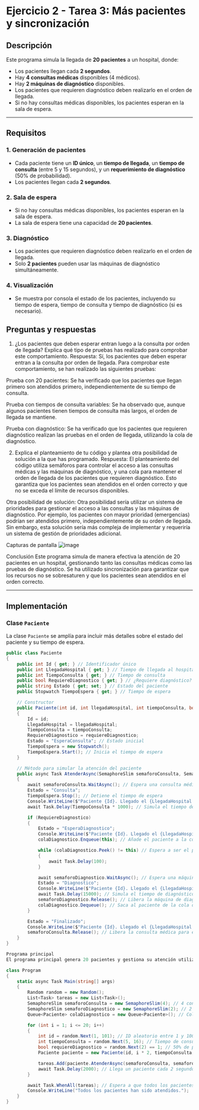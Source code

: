 # Ejercicio 2 - Tarea 3: Más pacientes y sincronización

## Descripción
Este programa simula la llegada de **20 pacientes** a un hospital, donde:
- Los pacientes llegan cada **2 segundos**.
- Hay **4 consultas médicas** disponibles (4 médicos).
- Hay **2 máquinas de diagnóstico** disponibles.
- Los pacientes que requieren diagnóstico deben realizarlo en el orden de llegada.
- Si no hay consultas médicas disponibles, los pacientes esperan en la sala de espera.

---

## Requisitos

### 1. Generación de pacientes
- Cada paciente tiene un **ID único**, un **tiempo de llegada**, un **tiempo de consulta** (entre 5 y 15 segundos), y un **requerimiento de diagnóstico** (50% de probabilidad).
- Los pacientes llegan cada **2 segundos**.

### 2. Sala de espera
- Si no hay consultas médicas disponibles, los pacientes esperan en la sala de espera.
- La sala de espera tiene una capacidad de **20 pacientes**.

### 3. Diagnóstico
- Los pacientes que requieren diagnóstico deben realizarlo en el orden de llegada.
- Solo **2 pacientes** pueden usar las máquinas de diagnóstico simultáneamente.

### 4. Visualización
- Se muestra por consola el estado de los pacientes, incluyendo su tiempo de espera, tiempo de consulta y tiempo de diagnóstico (si es necesario).

## Preguntas y respuestas
1. ¿Los pacientes que deben esperar entran luego a la consulta por orden de llegada? Explica qué tipo de pruebas has realizado para comprobar este comportamiento.
Respuesta:
Sí, los pacientes que deben esperar entran a la consulta por orden de llegada. Para comprobar este comportamiento, se han realizado las siguientes pruebas:

Prueba con 20 pacientes: Se ha verificado que los pacientes que llegan primero son atendidos primero, independientemente de su tiempo de consulta.

Prueba con tiempos de consulta variables: Se ha observado que, aunque algunos pacientes tienen tiempos de consulta más largos, el orden de llegada se mantiene.

Prueba con diagnóstico: Se ha verificado que los pacientes que requieren diagnóstico realizan las pruebas en el orden de llegada, utilizando la cola de diagnóstico.

2. Explica el planteamiento de tu código y plantea otra posibilidad de solución a la que has programado.
Respuesta:
El planteamiento del código utiliza semáforos para controlar el acceso a las consultas médicas y las máquinas de diagnóstico, y una cola para mantener el orden de llegada de los pacientes que requieren diagnóstico. Esto garantiza que los pacientes sean atendidos en el orden correcto y que no se exceda el límite de recursos disponibles.

Otra posibilidad de solución:
Otra posibilidad sería utilizar un sistema de prioridades para gestionar el acceso a las consultas y las máquinas de diagnóstico. Por ejemplo, los pacientes con mayor prioridad (emergencias) podrían ser atendidos primero, independientemente de su orden de llegada. Sin embargo, esta solución sería más compleja de implementar y requeriría un sistema de gestión de prioridades adicional.

Capturas de pantalla
![image](https://github.com/user-attachments/assets/262d879c-4316-4ede-a827-052da4372485)


Conclusión
Este programa simula de manera efectiva la atención de 20 pacientes en un hospital, gestionando tanto las consultas médicas como las pruebas de diagnóstico. Se ha utilizado sincronización para garantizar que los recursos no se sobresaturen y que los pacientes sean atendidos en el orden correcto.


---

## Implementación

### Clase `Paciente`
La clase `Paciente` se amplía para incluir más detalles sobre el estado del paciente y su tiempo de espera.

```csharp
public class Paciente
{
    public int Id { get; } // Identificador único
    public int LlegadaHospital { get; } // Tiempo de llegada al hospital
    public int TiempoConsulta { get; } // Tiempo de consulta
    public bool RequiereDiagnostico { get; } // ¿Requiere diagnóstico?
    public string Estado { get; set; } // Estado del paciente
    public Stopwatch TiempoEspera { get; } // Tiempo de espera

    // Constructor
    public Paciente(int id, int llegadaHospital, int tiempoConsulta, bool requiereDiagnostico)
    {
        Id = id;
        LlegadaHospital = llegadaHospital;
        TiempoConsulta = tiempoConsulta;
        RequiereDiagnostico = requiereDiagnostico;
        Estado = "EsperaConsulta"; // Estado inicial
        TiempoEspera = new Stopwatch();
        TiempoEspera.Start(); // Inicia el tiempo de espera
    }

    // Método para simular la atención del paciente
    public async Task AtenderAsync(SemaphoreSlim semaforoConsulta, SemaphoreSlim semaforoDiagnostico, Queue<Paciente> colaDiagnostico)
    {
        await semaforoConsulta.WaitAsync(); // Espera una consulta médica disponible
        Estado = "Consulta";
        TiempoEspera.Stop(); // Detiene el tiempo de espera
        Console.WriteLine($"Paciente {Id}. Llegado el {LlegadaHospital / 2}. Estado: {Estado}. Duración Espera: {TiempoEspera.Elapsed.Seconds} segundos.");
        await Task.Delay(TiempoConsulta * 1000); // Simula el tiempo de consulta

        if (RequiereDiagnostico)
        {
            Estado = "EsperaDiagnostico";
            Console.WriteLine($"Paciente {Id}. Llegado el {LlegadaHospital / 2}. Estado: {Estado}.");
            colaDiagnostico.Enqueue(this); // Añade el paciente a la cola de diagnóstico

            while (colaDiagnostico.Peek() != this) // Espera a ser el primero en la cola
            {
                await Task.Delay(100);
            }

            await semaforoDiagnostico.WaitAsync(); // Espera una máquina de diagnóstico disponible
            Estado = "Diagnostico";
            Console.WriteLine($"Paciente {Id}. Llegado el {LlegadaHospital / 2}. Estado: {Estado}.");
            await Task.Delay(15000); // Simula el tiempo de diagnóstico
            semaforoDiagnostico.Release(); // Libera la máquina de diagnóstico
            colaDiagnostico.Dequeue(); // Saca al paciente de la cola de diagnóstico
        }

        Estado = "Finalizado";
        Console.WriteLine($"Paciente {Id}. Llegado el {LlegadaHospital / 2}. Estado: {Estado}.");
        semaforoConsulta.Release(); // Libera la consulta médica para el siguiente paciente
    }
}

Programa principal
El programa principal genera 20 pacientes y gestiona su atención utilizando semáforos para controlar el acceso a las consultas médicas y las máquinas de diagnóstico.

class Program
{
    static async Task Main(string[] args)
    {
        Random random = new Random();
        List<Task> tareas = new List<Task>();
        SemaphoreSlim semaforoConsulta = new SemaphoreSlim(4); // 4 consultas médicas
        SemaphoreSlim semaforoDiagnostico = new SemaphoreSlim(2); // 2 máquinas de diagnóstico
        Queue<Paciente> colaDiagnostico = new Queue<Paciente>(); // Cola para mantener el orden de llegada

        for (int i = 1; i <= 20; i++)
        {
            int id = random.Next(1, 101); // ID aleatorio entre 1 y 100
            int tiempoConsulta = random.Next(5, 16); // Tiempo de consulta entre 5 y 15 segundos
            bool requiereDiagnostico = random.Next(2) == 1; // 50% de probabilidad de requerir diagnóstico
            Paciente paciente = new Paciente(id, i * 2, tiempoConsulta, requiereDiagnostico);

            tareas.Add(paciente.AtenderAsync(semaforoConsulta, semaforoDiagnostico, colaDiagnostico));
            await Task.Delay(2000); // Llega un paciente cada 2 segundos
        }

        await Task.WhenAll(tareas); // Espera a que todos los pacientes sean atendidos
        Console.WriteLine("Todos los pacientes han sido atendidos.");
    }
}



